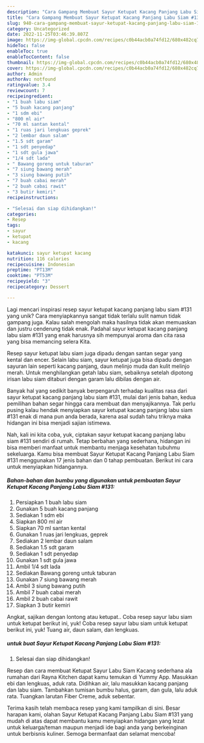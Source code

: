 ```yaml
---
description: "Cara Gampang Membuat Sayur Ketupat Kacang Panjang Labu Siam #131 yang Lezat Sekali"
title: "Cara Gampang Membuat Sayur Ketupat Kacang Panjang Labu Siam #131 yang Lezat Sekali"
slug: 940-cara-gampang-membuat-sayur-ketupat-kacang-panjang-labu-siam-131-yang-lezat-sekali
category: Uncategorized
date: 2022-11-25T03:46:39.807Z
image: https://img-global.cpcdn.com/recipes/c0b44acb0a74fd12/680x482cq70/sayur-ketupat-kacang-panjang-labu-siam-131-foto-resep-utama.jpg
hideToc: false
enableToc: true
enableTocContent: false
thumbnail: https://img-global.cpcdn.com/recipes/c0b44acb0a74fd12/680x482cq70/sayur-ketupat-kacang-panjang-labu-siam-131-foto-resep-utama.jpg
cover: https://img-global.cpcdn.com/recipes/c0b44acb0a74fd12/680x482cq70/sayur-ketupat-kacang-panjang-labu-siam-131-foto-resep-utama.jpg
author: Admin
authorAv: notfound
ratingvalue: 3.4
reviewcount: 7
recipeingredient:
- "1 buah labu siam"
- "5 buah kacang panjang"
- "1 sdm ebi"
- "800 ml air"
- "70 ml santan kental"
- "1 ruas jari lengkuas geprek"
- "2 lembar daun salam"
- "1.5 sdt garam"
- "1 sdt penyedap"
- "1 sdt gula jawa"
- "1/4 sdt lada"
- " Bawang goreng untuk taburan"
- "7 siung bawang merah"
- "3 siung bawang putih"
- "7 buah cabai merah"
- "2 buah cabai rawit"
- "3 butir kemiri"
recipeinstructions:

- "Selesai dan siap dihidangkan!"
categories:
- Resep
tags:
- sayur
- ketupat
- kacang

katakunci: sayur ketupat kacang 
nutrition: 116 calories
recipecuisine: Indonesian
preptime: "PT13M"
cooktime: "PT53M"
recipeyield: "3"
recipecategory: Dessert

---
```





Lagi mencari inspirasi resep sayur ketupat kacang panjang labu siam #131 yang unik? Cara menyiapkannya sangat tidak terlalu sulit namun tidak gampang juga. Kalau salah mengolah maka hasilnya tidak akan memuaskan dan justru cenderung tidak enak. Padahal sayur ketupat kacang panjang labu siam #131 yang enak harusnya sih mempunyai aroma dan cita rasa yang bisa memancing selera Kita.





Resep sayur ketupat labu siam juga dipadu dengan santan segar yang kental dan encer. Selain labu siam, sayur ketupat juga bisa dipadu dengan sayuran lain seperti kacang panjang, daun melinjo muda dan kulit melinjo merah. Untuk menghilangkan getah labu siam, sebaiknya setelah dipotong irisan labu siam ditaburi dengan garam lalu dibilas dengan air.

Banyak hal yang sedikit banyak berpengaruh terhadap kualitas rasa dari sayur ketupat kacang panjang labu siam #131, mulai dari jenis bahan, kedua pemilihan bahan segar hingga cara membuat dan menyajikannya. Tak perlu pusing kalau hendak menyiapkan sayur ketupat kacang panjang labu siam #131 enak di mana pun anda berada, karena asal sudah tahu triknya maka hidangan ini bisa menjadi sajian istimewa.






Nah, kali ini kita coba, yuk, ciptakan sayur ketupat kacang panjang labu siam #131 sendiri di rumah. Tetap berbahan yang sederhana, hidangan ini bisa memberi manfaat untuk membantu menjaga kesehatan tubuhmu sekeluarga. Kamu bisa membuat Sayur Ketupat Kacang Panjang Labu Siam #131 menggunakan 17 jenis bahan dan 0 tahap pembuatan. Berikut ini cara untuk menyiapkan hidangannya.

<!--inarticleads1-->

##### Bahan-bahan dan bumbu yang digunakan untuk pembuatan Sayur Ketupat Kacang Panjang Labu Siam #131:

1. Persiapkan 1 buah labu siam
1. Gunakan 5 buah kacang panjang
1. Sediakan 1 sdm ebi
1. Siapkan 800 ml air
1. Siapkan 70 ml santan kental
1. Gunakan 1 ruas jari lengkuas, geprek
1. Sediakan 2 lembar daun salam
1. Sediakan 1.5 sdt garam
1. Sediakan 1 sdt penyedap
1. Gunakan 1 sdt gula jawa
1. Ambil 1/4 sdt lada
1. Sediakan  Bawang goreng untuk taburan
1. Gunakan 7 siung bawang merah
1. Ambil 3 siung bawang putih
1. Ambil 7 buah cabai merah
1. Ambil 2 buah cabai rawit
1. Siapkan 3 butir kemiri


Angkat, sajikan dengan lontong atau ketupat.. Coba resep sayur labu siam untuk ketupat berikut ini, yuk! Coba resep sayur labu siam untuk ketupat berikut ini, yuk! Tuang air, daun salam, dan lengkuas. 

<!--inarticleads2-->

#####  untuk buat Sayur Ketupat Kacang Panjang Labu Siam #131:


1. Selesai dan siap dihidangkan!

Resep dan cara membuat Ketupat Sayur Labu Siam Kacang sederhana ala rumahan dari Rayna Kitchen dapat kamu temukan di Yummy App. Masukkan ebi dan lengkuas, aduk rata. Didihkan air, lalu masukkan kacang panjang dan labu siam. Tambahkan tumisan bumbu halus, garam, dan gula, lalu aduk rata. Tuangkan larutan Fiber Creme, aduk sebentar. 

Terima kasih telah membaca resep yang kami tampilkan di sini. Besar harapan kami, olahan Sayur Ketupat Kacang Panjang Labu Siam #131 yang mudah di atas dapat membantu kamu menyiapkan hidangan yang lezat untuk keluarga/teman maupun menjadi ide bagi anda yang berkeinginan untuk berbisnis kuliner. Semoga bermanfaat dan selamat mencoba!
